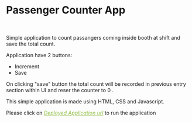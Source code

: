 <h1> Passenger Counter App </h1>
<br>
<p> Simple application to count passangers coming inside booth at shift and save the total count.</p> 
<p> Application have 2 buttons: </p>
  <ul>
    <li>Increment</li>
    <li>Save</li>
 </ul>
 <p> On clicking "save" button the total count will be recorded in previous entry section within UI and reser the counter to 0 .</p>
<p> This simple application is made using HTML, CSS and Javascript.</p>
<p> Please click on <i><a href="https://eclectic-smakager-d53228.netlify.app/" style="color: #8ebf42">Deployed Application url</a></i> to run the application</p>
